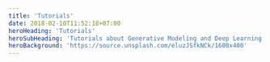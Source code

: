 ```yaml
---
title: 'Tutorials'
date: 2018-02-10T11:52:18+07:00
heroHeading: 'Tutorials'
heroSubHeading: 'Tutorials about Generative Modeling and Deep Learning'
heroBackground: 'https://source.unsplash.com/eluzJSfkNCk/1600x400'
---
```


